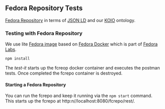 ## Fedora Repository Tests

[Fedora Repository](https://wiki.duraspace.org/display/FF) in 
terms of [JSON LD](https://json-ld.org/) and our [KOIO](http://kgrid.org/koio) ontology.  


### Testing with Fedora Repository
We use lite [Fedora image](https://hub.docker.com/r/kgrid/fcrepo/) based on [Fedora Docker](https://hub.docker.com/r/yinlinchen/fcrepo4-docker/) 
which is part of [Fedora Labs](https://github.com/fcrepo4-labs). 
```
npm install

```

The _test-it_ starts up the fcreop docker container and executes the postman tests.  Once completed the 
fcrepo container is destroyed.  

#### Starting a Fedora Repository
You can run the fcrepo and keep it running via the ```npm start```  command.  
This starts up the fcrepo at http:n//localhost:8080/fcrepo/rest/.  


